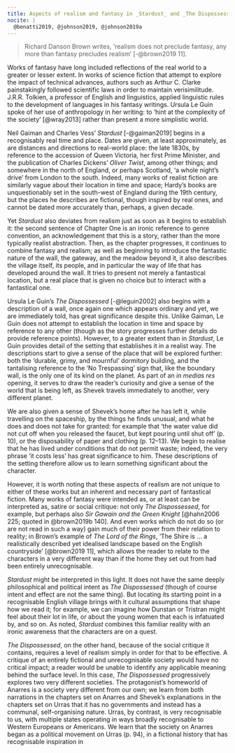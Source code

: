 ```yaml
---
title: Aspects of realism and fantasy in _Stardust_ and _The Dispossessed_
nocite: |
  @benatti2019, @johnson2019, @johnson2019a
---
```


> Richard Danson Brown writes, ‘realism does not preclude fantasy, any more than fantasy precludes realism’ [-@brown2019 11].

Works of fantasy have long included reflections of the real world to a greater or lesser extent. In works of science fiction that attempt to explore the impact of technical advances, authors such as Arthur C. Clarke painstakingly followed scientific laws in order to maintain verisimilitude. J.R.R. Tolkien, a professor of English and linguistics, applied linguistic rules to the development of languages in his fantasy writings. Ursula Le Guin spoke of her use of anthropology in her writing: to ‘hint at the complexity of the society’ [@wray2013] rather than present a more simplistic world.

Neil Gaiman and Charles Vess’ _Stardust_ [-@gaiman2019] begins in a recognisably real time and place. Dates are given, at least approximately, as are distances and directions to real-world place: the late 1830s, by reference to the accession of Queen Victoria, her first Prime Minister, and the publication of Charles Dickens’ _Oliver Twist_, among other things; and somewhere in the north of England, or perhaps Scotland, ‘a whole night’s drive’ from London to the south. Indeed, many works of realist fiction are similarly vague about their location in time and space; Hardy’s books are unquestionably set in the south-west of England during the 19th century, but the places he describes are fictional, though inspired by real ones, and cannot be dated more accurately than, perhaps, a given decade.

Yet _Stardust_ also deviates from realism just as soon as it begins to establish it: the second sentence of Chapter One is an ironic reference to genre convention, an acknowledgement that this is a story, rather than the more typically realist abstraction. Then, as the chapter progresses, it continues to combine fantasy and realism; as well as beginning to introduce the fantastic nature of the wall, the gateway, and the meadow beyond it, it also describes the village itself, its people, and in particular the way of life that has developed around the wall. It tries to present not merely a fantastical location, but a real place that is given no choice but to interact with a fantastical one.

Ursula Le Guin’s _The Dispossessed_ [-@leguin2002] also begins with a description of a wall, once again one which appears ordinary and yet, we are immediately told, has great significance despite this. Unlike Gaiman, Le Guin does not attempt to establish the location in time and space by reference to any other (though as the story progresses further details do provide reference points). However, to a greater extent than in _Stardust_, Le Guin provides detail of the setting that establishes it in a realist way. The descriptions start to give a sense of the place that will be explored further: both the ‘durable, grimy, and mournful’ dormitory building, and the tantalising reference to the ‘No Trespassing’ sign that, like the boundary wall, is the only one of its kind on the planet. As part of an _in medias res_ opening, it serves to draw the reader’s curiosity and give a sense of the world that is being left, as Shevek travels immediately to another, very different planet.

We are also given a sense of Shevek’s home after he has left it, while travelling on the spaceship, by the things he finds unusual, and what he does and does not take for granted: for example that ‘the water value did not cut off when you released the faucet, but kept pouring until shut off’ (p. 10), or the disposability of paper and clothing (p. 12–13). We begin to realise that he has lived under conditions that do not permit waste; indeed, the very phrase ‘it costs less’ has great significance to him. These descriptions of the setting therefore allow us to learn something significant about the character.

However, it is worth noting that these aspects of realism are not unique to either of these works but an inherent and necessary part of fantastical fiction. Many works of fantasy were intended as, or at least can be interpreted as, satire or social critique: not only _The Dispossessed_, for example, but perhaps also _Sir Gawain and the Green Knight_ [@hahn2006 225; quoted in @brown2019b 140]. And even works which do not do so (or are not read in such a way) gain much of their power from their relation to reality; in Brown’s example of _The Lord of the Rings_, ‘The Shire is … a realistically described yet idealised landscape based on the English countryside’ [@brown2019 11], which allows the reader to relate to the characters in a very different way than if the home they set out from had been entirely unrecognisable.

_Stardust_ might be interpreted in this light. It does not have the same deeply philosophical and political intent as _The Dispossessed_ (though of course intent and effect are not the same thing). But locating its starting point in a recognisable English village brings with it cultural assumptions that shape how we read it; for example, we can imagine how Dunstan or Tristran might feel about their lot in life, or about the young women that each is infatuated by, and so on. As noted, _Stardust_ combines this familiar reality with an ironic awareness that the characters are on a quest.

_The Dispossessed_, on the other hand, because of the social critique it contains, requires a level of realism simply in order for that to be effective. A critique of an entirely fictional and unrecognisable society would have no critical impact; a reader would be unable to identify any applicable meaning behind the surface level. In this case, _The Dispossessed_ progressively explores two very different societies. The protagonist’s homeworld of Anarres is a society very different from our own; we learn from both narrations in the chapters set on Anarres and Shevek’s explanations in the chapters set on Urras that it has no governments and instead has a communal, self-organising nature. Urras, by contrast, is very recognisable to us, with multiple states operating in ways broadly recognisable to Western Europeans or Americans. We learn that the society on Anarres began as a political movement on Urras (p. 94), in a fictional history that has recognisable inspiration in
